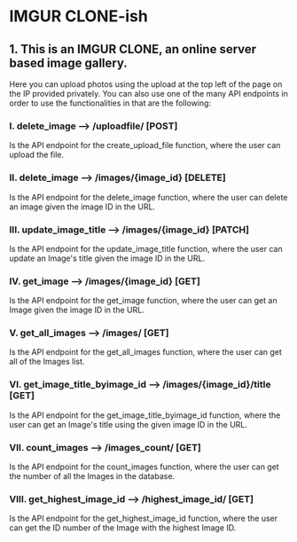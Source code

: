 # IMGUR CLONE-ish

## 1. This is an IMGUR CLONE, an online server based image gallery.

Here you can upload photos using the upload at the top left of the page on the IP provided privately. You can also use one of the many API endpoints in order to use the functionalities in that are the following:

### I. delete_image  -->  /uploadfile/    [POST]
Is the API endpoint for the create_upload_file function, where the user can upload the file.
### II. delete_image  -->  /images/{image_id}    [DELETE]
Is the API endpoint for the delete_image function, where the user can delete an image given the image ID in the URL.
### III. update_image_title  -->  /images/{image_id}    [PATCH]
Is the API endpoint for the update_image_title function, where the user can update an Image's title given the image ID in the URL.
### IV. get_image  -->  /images/{image_id}    [GET]
Is the API endpoint for the get_image function, where the user can get an Image given the image ID in the URL.
### V. get_all_images  -->  /images/    [GET]
Is the API endpoint for the get_all_images function, where the user can get all of the Images list.
### VI. get_image_title_byimage_id  -->  /images/{image_id}/title    [GET]
Is the API endpoint for the get_image_title_byimage_id function, where the user can get an Image's title using the given image ID in the URL.
### VII. count_images  -->  /images_count/    [GET]
Is the API endpoint for the count_images function, where the user can get the number of all the Images in the database.
### VIII. get_highest_image_id  -->  /highest_image_id/    [GET]
Is the API endpoint for the get_highest_image_id function, where the user can get the ID number of the Image with the highest Image ID.